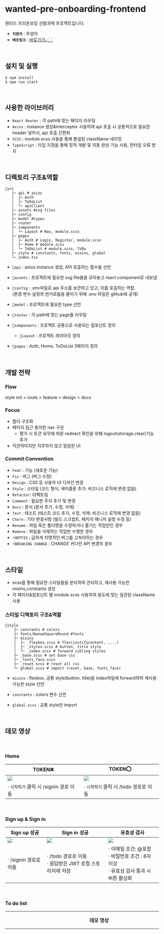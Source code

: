 # wanted-pre-onboarding-frontend

원티드 프리온보딩 선발과제 프로젝트입니다.

- **`지원자`** : 주양아
- **`배포링크`** : [바로가기👉🏻](https://web-wanted-pre-onboarding-frontend-7xwyjq992llizvha4k.sel4.cloudtype.app)

<br>

## 설치 및 실행

```
$ npm install
$ npm run start
```
<br>

## 사용한 라이브러리

- `React Router` : 각 path에 맞는 페이지 라우팅
- `Axios` : instance 생성&interceptor 사용하여 api 호출 시 공통적으로 필요한 header 넣어서, api 호출 간편화 
- `SCSS` : module.scss 사용을 통해 통일된 className 네이밍 
- `TypeScript` : 타입 지정을 통해 정적 개발 및 자동 완성 기능 사용, 런타임 오류 방지
  
<br>

## 디렉토리 구조&역할

 ```plain
 📂src
	├─ api # axios
	│  ├─ Auth
	│  ├─ ToDoList
	│  └─ apiClient
	├─ assets #svg files
	├─ config
	├─ model #types
	├─ router
	├─ components
	│  └─ Layout # Nav, module.scss
	├─ pages
	│  ├─ Auth # Login, Register, module.scss
	│  ├─ Home # module.scss
	│  └─ ToDoList # module.scss, ToDo
	├─ style # constants, fonts, mixins, global
	└─ index.tsx
```

- `📁api` : axios instance 생성,  API 호출하는 함수들 선언

- `📁assets` : 프로젝트에 필요한 svg file들을 모아놓고 react component로 내보냄

- `📁config` : .env파일로 api 주소를 보관하고 있고, 이를 호출하는 역할.
  <br>(환경 변수 설정의 번거로움을 줄이기 위해 .env 파일은 github에 공개) 

- `📁model` : 프로젝트에 필요한 type 선언 

- `📁router` : 각 path에 맞는 page들 라우팅

- `📂components` :  프로젝트 공통으로 사용되는 컴포넌트 정의 

  - `📁Layout` : 프로젝트 레이아웃 정의 

- `📁pages` : Auth, Home, ToDoList 3페이지 정의


<br>

## 개발 전략

### Flow
style init > route > feature > design > docs 

### Focus
- 폴더 구조화
- 페이지 접근 용이한 nav 구성
  - 평가 시 토큰 유무에 따른 redirect 확인을 위해 logout(storage.clear)기능 추가
- 직관적이지만 지루하지 않고 깔끔한 UI

### Commit Convention
- `Feat`    : 기능 (새로운 기능)
- `Fix`     : 버그 (버그 수정)
- `Design`  : CSS 등 사용자 UI 디자인 변경
- `Style`   : 스타일 (코드 형식, 세미콜론 추가: 비즈니스 로직에 변경 없음)
- `Refactor`: 리팩토링
- `Comment` : 필요한 주석 추가 및 변경
- `Docs`    : 문서 (문서 추가, 수정, 삭제)
- `Test`    : 테스트 (테스트 코드 추가, 수정, 삭제: 비즈니스 로직에 변경 없음)
- `Chore`   : 기타 변경사항 (빌드 스크립트, 패키지 매니저 설정 수정 등)
- `Rename`  : 파일 혹은 폴더명을 수정하거나 옮기는 작업만인 경우
- `Remove`  : 파일을 삭제하는 작업만 수행한 경우
- `!HOTFIX` : 급하게 치명적인 버그를 고쳐야하는 경우
- `!BREAKING CHANGE` : CHANGE 커다란 API 변경의 경우


<br>

## 스타일
- scss를 통해 필요한 스타일들을 분리하여 관리하고, 재사용 가능한 mixins,constants 생성 
- 각 페이지&컴포넌트 별 module scss 사용하여 용도에 맞는 일관된 className 사용

### 스타일 디렉토리 구조&역할 
```plain
📂style
	├─ constants # colors
	├─ fonts/NanumSquareRound #fonts
	├─ mixins
	│  ├─ _flexbox.scss # flex(justifycontent, ....)
	│  ├─ _styles.scss # button, title style
	│  └─ _index.scss # forward sibling styles
	├─ _base.scss # set base css
	├─ _fonts_face.scss
	├─ _reset.scss # reset all css
	└─ global.scss # import (reset, base, fonts_face)
```

- `mixins` : flexbox, 공통 style(button, title)을 index파일에 forward하여 재사용가능한 style 선언

- `constants` : colors 변수 선언 

- `global.scss` : 공통 style만 import

<br>




## 데모 영상

<br>

### Home

| TOKEN❌                        | TOKEN⭕️          |
| -------------------------------------------------------- | -------------------------------------------------------------- |
| <img src="https://github.com/Yang-ah/wanted-pre-onboarding-frontend/assets/97151214/01128ec0-8143-434b-aa77-1fafcae4587a" /> | <img src="https://github.com/Yang-ah/wanted-pre-onboarding-frontend/assets/97151214/8210be6e-f0dc-4b7b-a76b-5928cc5335d5"/> |
| · `시작하기` 클릭 시 /signin 경로 이동                                                                                       | · `시작하기` 클릭 시 /todo 경로로 이동                                                                                      |

<br>

### Sign up & Sign in

| Sign up 성공                                                                                                                | Sign in 성공                                                                                                                | 유효성 검사                                                                                                                  |
| --------------------------------------------------------------------------------------------------------------------------- | --------------------------------------------------------------------------------------------------------------------------- | ---------------------------------------------------------------------------------------------------------------------------- |
| <img src="https://github.com/Yang-ah/wanted-pre-onboarding-frontend/assets/97151214/f4808efa-4bf2-4d7a-894c-e404b69bab7a"/> | <img src="https://github.com/Yang-ah/wanted-pre-onboarding-frontend/assets/97151214/7877f5b9-2831-4d6c-9695-bca8c1f52d04"/> | <img src="https://github.com/Yang-ah/wanted-pre-onboarding-frontend/assets/97151214/c03f09b5-d67f-4d18-8451-e084122b0e55" /> |
| · /signin 경로로 이동                                                                                                       | · /todo 경로로 이동 <br> · 응답받은 JWT 로컬 스토리지에 저장                                                                | · 이메일 조건: @포함 <br> · 비밀번호 조건 : 8자 이상 <br> · 유효성 검사 통과 시 버튼 활성화                                  |

<br>

### To do list

| 데모 영상                                                                                                                              | 기능                                                                                                                                                                                                                                                                                                                                                          |
| -------------------------------------------------------------------------------------------------------------------------------------- | ------------------------------------------------------------------------------------------------------------------------------------------------------------------------------------------------------------------------------------------------------------------------------------------------------------------------------------------------------------- |
| <img width=600 src="https://github.com/Yang-ah/wanted-pre-onboarding-frontend/assets/97151214/9349f1d6-079a-49d1-9e44-8ce90c1ef3c3" /> | · 투두 리스트 목록 조회 <br> · 🍋 아이콘을 통해 `To do` 완료 여부 표시 <br> · `+` 버튼을 클릭하여 새로운 `To do` 추가 <br> · `수정` 버튼을 클릭 시, 수정모드 활성화 <br> · 수정모드에서 `제출`버튼 클릭 시, 수정한 내용 업데이트 <br> · 수정모드에서 `취소` 버튼 클릭 시, 수정한 내용 초기화 및 수정모드 비활성화 <br> · `삭제` 버튼 클릭 시 해당 아이템 삭제 |

<br>

### Nav & Redirect

| 데모 영상                                                                                                                              | 기능                                                                                                                                   |
| -------------------------------------------------------------------------------------------------------------------------------------- | -------------------------------------------------------------------------------------------------------------------------------------- |
| <img width=600 src="https://github.com/Yang-ah/wanted-pre-onboarding-frontend/assets/97151214/f543d05d-0a44-4fce-8ace-bfbe9eea9ea2" /> | · `TOKEN⭕️` : /signin, /signup 경로 접속 시 /todo 경로로 리다이렉트 <br> · `TOKEN❌` : /todo 경로로 접속 시 /signin 경로로 리다이렉트 |
